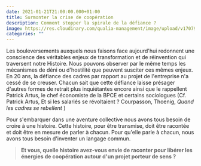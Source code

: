 ```yaml
---
date: 2021-01-21T21:00:00.000+01:00
title: Surmonter la crise de coopération
description: Comment stopper la spirale de la défiance ?
image: https://res.cloudinary.com/qualia-management/image/upload/v1707980013/aubrey-odom-t1l9q5g7eiq-unsplash_jupm85.jpg
categories: ""
---
```


Les bouleversements auxquels nous faisons face aujourd'hui redonnent une conscience des véritables enjeux de transformation et de réinvention qui traversent notre Histoire. Nous pouvons observer par le même temps les mécanismes de déni ou d'hostilité que peuvent susciter ces mêmes enjeux. En 20 ans, la défiance des cadres par rapport au projet de l'entreprise n'a cessé de se creuser. Chacun sait que cette défiance laisse présager d'autres formes de retrait plus inquiétantes encore ainsi que le rappellent Patrick Artus, le chef économiste de la BPCE et certains sociologues (Cf. Patrick Artus, Et si les salariés se révoltaient ? Courpasson, Thoenig, _Quand les cadres se rebellent_ )

Pour s'embarquer dans une aventure collective nous avons tous besoin de croire à une histoire. Cette histoire, pour être transmise, doit être racontée et doit être en mesure de parler à chacun. Pour qu'elle parle à chacun, nous avons tous besoin d'inventer un langage commun.

> **Et vous, quelle histoire avez-vous envie de raconter pour libérer les énergies de coopération autour d'un projet porteur de sens ?**
